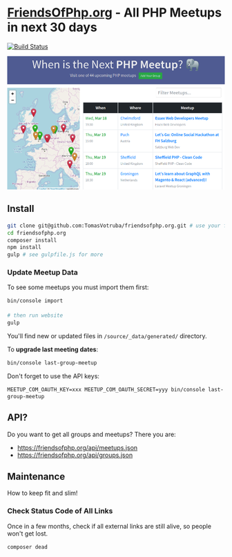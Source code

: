 # [FriendsOfPhp.org](https://www.friendsofphp.org) - All PHP Meetups in next 30 days

[![Build Status](https://img.shields.io/travis/TomasVotruba/friendsofphp.org/master.svg?style=flat-square)](https://travis-ci.org/TomasVotruba/friendsofphp.org)

<div align="center">
   <img src="/docs/preview.png?v=1">
</div>

## Install

```sh
git clone git@github.com:TomasVotruba/friendsofphp.org.git # use your fork to contribute
cd friendsofphp.org
composer install
npm install
gulp # see gulpfile.js for more
```

### Update Meetup Data

To see some meetups you must import them first:

```bash
bin/console import

# then run website
gulp
```

You'll find new or updated files in `/source/_data/generated/` directory.

To **upgrade last meeting dates**:

```bash
bin/console last-group-meetup
```

Don't forget to use the API keys:

```
MEETUP_COM_OAUTH_KEY=xxx MEETUP_COM_OAUTH_SECRET=yyy bin/console last-group-meetup
```

## API?

Do you want to get all groups and meetups? There you are:

- https://friendsofphp.org/api/meetups.json 
- https://friendsofphp.org/api/groups.json

## Maintenance

How to keep fit and slim!

### Check Status Code of All Links

Once in a few months, check if all external links are still alive, so people won't get lost.

```bash
composer dead
```
